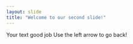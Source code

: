 ```yaml
---
layout: slide
title: "Welcome to our second slide!"
---
```

Your text good job
Use the left arrow to go back!
